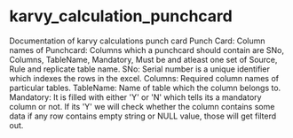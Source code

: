 # karvy_calculation_punchcard
Documentation of karvy calculations punch card
Punch Card:
  Column names of Punchcard:
    Columns which a punchcard should contain are SNo, Columns, TableName, Mandatory, Must be and atleast one set of Source, Rule and replicate table name.
    SNo:
      Serial number is a unique identifier which indexes the rows in the excel.
    Columns:
      Required column names of particular tables.
    TableName:
      Name of table which the column belongs to.
    Mandatory:
      It is filled with either 'Y' or 'N' which tells its a mandatory column or not. If its 'Y' we will check whether the column contains some data if any row contains empty string or NULL value, those will get filterd out.
  
